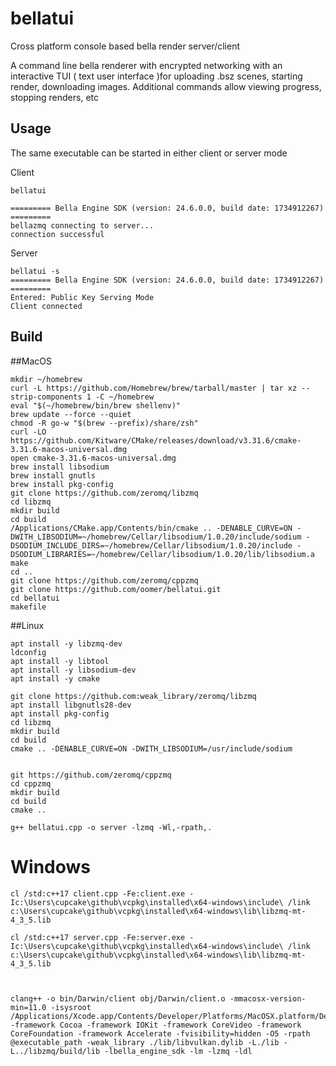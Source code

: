 # bellatui
Cross platform console based bella render server/client

A command line bella renderer with encrypted networking with an interactive 
TUI ( text user interface )for uploading .bsz scenes, starting
render, downloading images. Additional commands allow viewing progress, stopping renders, etc

## Usage
The same executable can be started in either client or server mode

Client
```
bellatui

========= Bella Engine SDK (version: 24.6.0.0, build date: 1734912267) =========
bellazmq connecting to server...
connection successful
```
Server
```
bellatui -s
========= Bella Engine SDK (version: 24.6.0.0, build date: 1734912267) =========
Entered: Public Key Serving Mode
Client connected
```


## Build 


##MacOS
```
mkdir ~/homebrew
curl -L https://github.com/Homebrew/brew/tarball/master | tar xz --strip-components 1 -C ~/homebrew
eval "$(~/homebrew/bin/brew shellenv)"
brew update --force --quiet
chmod -R go-w "$(brew --prefix)/share/zsh"
curl -LO https://github.com/Kitware/CMake/releases/download/v3.31.6/cmake-3.31.6-macos-universal.dmg
open cmake-3.31.6-macos-universal.dmg 
brew install libsodium
brew install gnutls
brew install pkg-config
git clone https://github.com/zeromq/libzmq
cd libzmq
mkdir build
cd build
/Applications/CMake.app/Contents/bin/cmake .. -DENABLE_CURVE=ON -DWITH_LIBSODIUM=~/homebrew/Cellar/libsodium/1.0.20/include/sodium -DSODIUM_INCLUDE_DIRS=~/homebrew/Cellar/libsodium/1.0.20/include -DSODIUM_LIBRARIES=~/homebrew/Cellar/libsodium/1.0.20/lib/libsodium.a
make
cd ..
git clone https://github.com/zeromq/cppzmq
git clone https://github.com/oomer/bellatui.git
cd bellatui
makefile

```


##Linux
```
apt install -y libzmq-dev
ldconfig
apt install -y libtool
apt install -y libsodium-dev
apt install -y cmake

git clone https://github.com:weak_library/zeromq/libzmq
apt install libgnutls28-dev 
apt install pkg-config 
cd libzmq
mkdir build
cd build
cmake .. -DENABLE_CURVE=ON -DWITH_LIBSODIUM=/usr/include/sodium


git https://github.com/zeromq/cppzmq
cd cppzmq
mkdir build
cd build
cmake .. 

g++ bellatui.cpp -o server -lzmq -Wl,-rpath,.
```


# Windows
```
cl /std:c++17 client.cpp -Fe:client.exe -Ic:\Users\cupcake\github\vcpkg\installed\x64-windows\include\ /link c:\Users\cupcake\github\vcpkg\installed\x64-windows\lib\libzmq-mt-4_3_5.lib

cl /std:c++17 server.cpp -Fe:server.exe -Ic:\Users\cupcake\github\vcpkg\installed\x64-windows\include\ /link c:\Users\cupcake\github\vcpkg\installed\x64-windows\lib\libzmq-mt-4_3_5.lib



clang++ -o bin/Darwin/client obj/Darwin/client.o -mmacosx-version-min=11.0 -isysroot /Applications/Xcode.app/Contents/Developer/Platforms/MacOSX.platform/Developer/SDKs/MacOSX.sdk -framework Cocoa -framework IOKit -framework CoreVideo -framework CoreFoundation -framework Accelerate -fvisibility=hidden -O5 -rpath @executable_path -weak_library ./lib/libvulkan.dylib -L./lib -L../libzmq/build/lib -lbella_engine_sdk -lm -lzmq -ldl

```
